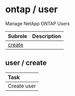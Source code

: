 # ontap / user 
Manage NetApp ONTAP Users

| Subrole | Description |
| :------ | :---------- |
| [create](#user--create) |  |




## user / create


| Task |
| :--- |
| Create user  |




